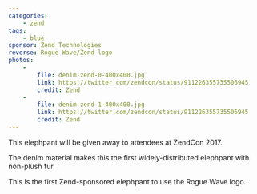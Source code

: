 ```yaml
---
categories:
    - zend
tags:
    - blue
sponsor: Zend Technologies
reverse: Rogue Wave/Zend logo
photos:
    -
        file: denim-zend-0-400x400.jpg
        link: https://twitter.com/zendcon/status/911226355735506945
        credit: Zend
    -
        file: denim-zend-1-400x400.jpg
        link: https://twitter.com/zendcon/status/911226355735506945
        credit: Zend
---
```

This elephpant will be given away to attendees at ZendCon 2017.

The denim material makes this the first widely-distributed elephpant with non-plush fur.

This is the first Zend-sponsored elephpant to use the Rogue Wave logo.
